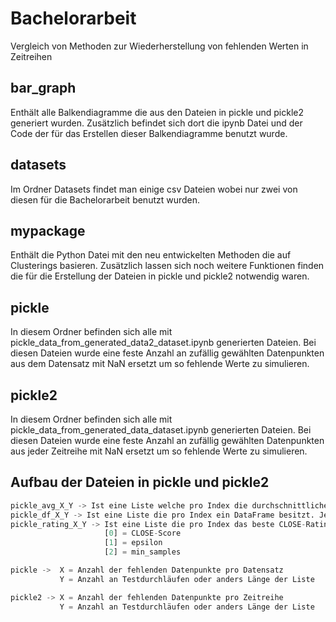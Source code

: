 # Bachelorarbeit

Vergleich von Methoden zur Wiederherstellung von fehlenden Werten in Zeitreihen

## bar_graph

Enthält alle Balkendiagramme die aus den Dateien in pickle und pickle2 generiert wurden. Zusätzlich befindet sich dort die ipynb Datei und der Code der für das Erstellen dieser Balkendiagramme benutzt wurde.


## datasets

Im Ordner Datasets findet man einige csv Dateien wobei nur zwei von diesen für die Bachelorarbeit benutzt wurden.


## mypackage

Enthält die Python Datei mit den neu entwickelten Methoden die auf Clusterings basieren. Zusätzlich lassen sich noch weitere Funktionen finden die für die Erstellung der Dateien in pickle und pickle2 notwendig waren.

## pickle

In diesem Ordner befinden sich alle mit pickle_data_from_generated_data2_dataset.ipynb generierten Dateien. Bei diesen Dateien wurde eine feste Anzahl an zufällig gewählten Datenpunkten aus dem Datensatz mit NaN ersetzt um so fehlende Werte zu simulieren.


## pickle2

In diesem Ordner befinden sich alle mit pickle_data_from_generated_data_dataset.ipynb generierten Dateien. Bei diesen Dateien wurde eine feste Anzahl an zufällig gewählten Datenpunkten aus jeder Zeitreihe mit NaN ersetzt um so fehlende Werte zu simulieren.


## Aufbau der Dateien in pickle und pickle2

```python
pickle_avg_X_Y -> Ist eine Liste welche pro Index die durchschnittlichen Abstände der wiederhergestellten Daten des DataFrames mit dem dazugehörigen Index anzeigt.
pickle_df_X_Y -> Ist eine Liste die pro Index ein DataFrame besitzt. Jede verglichene Methode besitzt hier ihre eigene Reihe
pickle_rating_X_Y -> Ist eine Liste die pro Index das beste CLOSE-Rating und die dazugehörigen epsilon und min_samples Werte beinhaltet die für DBSCAN benutzt wurden. 
                     [0] = CLOSE-Score
                     [1] = epsilon
                     [2] = min_samples

pickle ->  X = Anzahl der fehlenden Datenpunkte pro Datensatz
           Y = Anzahl an Testdurchläufen oder anders Länge der Liste

pickle2 -> X = Anzahl der fehlenden Datenpunkte pro Zeitreihe
           Y = Anzahl an Testdurchläufen oder anders Länge der Liste
```

